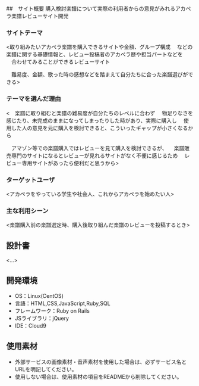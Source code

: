 # <Accasco review>

##　サイト概要
購入検討楽譜について実際の利用者からの意見がみれるアカペラ楽譜レビューサイト開発

### サイトテーマ
<取り組みたいアカペラ楽譜を購入できるサイトや金額、グループ構成
　などの楽譜に関する基礎情報と、レビュー投稿者のアカペラ歴や担当パートなどを
　合わせてみることができるレビューサイト

　難易度、金額、歌った時の感想などを踏まえて自分たちに合った楽譜選びができる>

### テーマを選んだ理由
<　楽譜に取り組むと楽譜の難易度が自分たちのレベルに合わず
　物足りなさを感じたり、未完成のままになってしまったりした時があり、実際に購入し
　使用した人の意見を元に購入を検討できると、こういったギャップが小さくなるから

　アマゾン等での楽譜購入ではレビューを見て購入を検討できるが、
　楽譜販売専門のサイトになるとレビューが見れるサイトがなく不便に感じるため
　レビュー専用サイトがあったら便利だと思うから>

### ターゲットユーザ
<アカペラをやっている学生や社会人、これからアカペラを始めたい人>

### 主な利用シーン
<楽譜購入前の楽譜選定時、購入後取り組んだ楽譜のレビューを投稿するとき>

## 設計書
<...>

## 開発環境
- OS：Linux(CentOS)
- 言語：HTML,CSS,JavaScript,Ruby,SQL
- フレームワーク：Ruby on Rails
- JSライブラリ：jQuery
- IDE：Cloud9

## 使用素材
- 外部サービスの画像素材・音声素材を使用した場合は、必ずサービス名とURLを明記してください。
- 使用しない場合は、使用素材の項目をREADMEから削除してください。